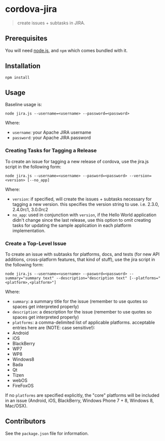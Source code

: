 # cordova-jira

> create issues + subtasks in JIRA. 

## Prerequisites

You will need [node.js](http://nodejs.org), and `npm` which comes bundled with it.

## Installation

    npm install

## Usage

Baseline usage is:

    node jira.js --username=<username> --password=<password>

Where:

 - `username`: your Apache JIRA username
 - `password`: your Apache JIRA password

### Creating Tasks for Tagging a Release

To create an issue for tagging a new release of cordova, use the jira.js script in the following form:

    node jira.js --username=<username> --pasword=<password> --version=<version> [--no_app]

Where:

 - `version`: if specified, will create the issues + subtasks necessary for tagging a new version. this specifies the version string to use. i.e. 2.3.0, 2.4.0rc1, 3.0.0rc2
 - `no_app`: used in conjunction with `version`, if the Hello World application didn't change since the last release, use this option to omit creating tasks for updating the sample application in each platform implementation.

### Create a Top-Level Issue

To create an issue with subtasks for platforms, docs, and tests (for new API additions, cross-platform features, that kind of stuff), use the jira script in the following form:

    node jira.js --username=<username> --pasword=<password> --summary="summary text" --description="description text" [--platforms="<platform>,<platform>"]

Where:

 - `summary`: a summary title for the issue (remember to use quotes so spaces get interpreted properly)
 - `description`: a description for the issue (remember to use quotes so spaces get interpreted properly)
 - `platforms`: a comma-delimited list of applicable platforms. acceptable entries here are (NOTE: case sensitive!):
  - Android
  - iOS
  - BlackBerry
  - WP7
  - WP8
  - Windows8
  - Bada
  - Qt
  - Tizen
  - webOS
  - FireFoxOS

If no `platforms` are specified explicitly, the "core" platforms will be included in an issue (Android, iOS, BlackBerry, Windows Phone 7 + 8, Windows 8, Mac/OSX).

## Contributors

See the `package.json` file for information.
